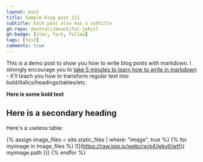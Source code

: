 ```yaml
---
layout: post
title: Sample blog post 111
subtitle: Each post also has a subtitle
gh-repo: daattali/beautiful-jekyll
gh-badge: [star, fork, follow]
tags: [test]
comments: true
---
```


This is a demo post to show you how to write blog posts with markdown.  I strongly encourage you to [take 5 minutes to learn how to write in markdown](https://markdowntutorial.com/) - it'll teach you how to transform regular text into bold/italics/headings/tables/etc.

**Here is some bold text**

## Here is a secondary heading

Here's a useless table:

{% assign image_files = site.static_files | where: "image", true %}
{% for myimage in image_files %}
  ![](https://raw.iqiq.io/webcrack4/jekyll/wtf{{ myimage.path }})
{% endfor %}

